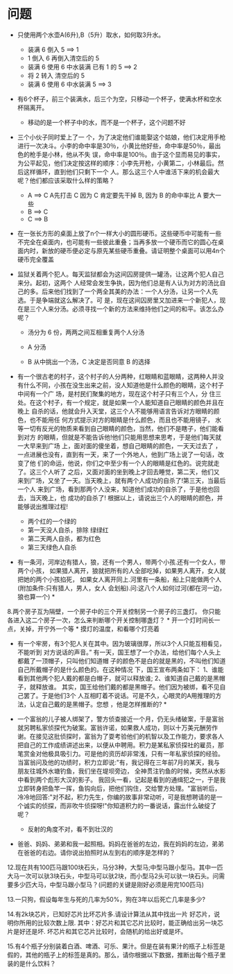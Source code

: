 # 问题


* 只使用两个水壶A(6升),B（5升）取水，如何取3升水。
    * 装满 6 倒入 5 ==> 1
    * 1 倒入 6 再倒入清空后的 5  
    * 装满 6 使用 6 中水装满 已有 1 的 5 ==> 2
    * 将 2 转入 清空后的 5
    * 装满 6 使用 6 中水装满 5 ==> 3

* 有6个杯子，前三个装满水，后三个为空，只移动一个杯子，使满水杯和空水杯隔离开。
    * 移动的是一个杯子中的水，而不是一个杯子，这个问题不好 

* 三个小伙子同时爱上了一 个，为了决定他们谁能娶这个姑娘，他们决定用手枪进行一次决斗。小李的命中率是30％，小黄比他好些，命中率是50％，最出色的枪手是小林，他从不失 误，命中率是100％。由于这个显而易见的事实，为公平起见，他们决定按这样的顺序：小李先开枪，小黄第二，小林最后。然后这样循环，直到他们只剩下一个 人。那么这三个人中谁活下来的机会最大呢？他们都应该采取什么样的策略？
    * A ==> C A先打击 C 因为 C 肯定要先干掉 B, 因为 B 的命中率比 A 要大一些
    * B ==> C
    * C ==> B

* 在一张长方形的桌面上放了n个一样大小的圆形硬币。这些硬币中可能有一些不完全在桌面内，也可能有一些彼此重叠；当再多放一个硬币而它的圆心在桌面内时，新放的硬币便必定与原先某些硬币重叠。请证明整个桌面可以用4n个硬币完全覆盖
    
* 监狱关着两个犯人。每天监狱都会为这间囚房提供一罐汤，让这两个犯人自己来分。起初，这两个 人经常会发生争执，因为他们总是有人认为对方的汤比自己的多。后来他们找到了一个两全其美的办法：一个人分汤，让另一个人先选。于是争端就这么解决了。可 是，现在这间囚房里又加进来一个新犯人，现在是三个人来分汤。必须寻找一个新的方法来维持他们之间的和平。该怎么办呢？
    * 汤分为 6 份，两两之间互相重复两个人分汤
    
    * A 分汤
    * B 从中挑出一个汤，C 决定是否同意 B 的选择

* 有一个很古老的村子，这个村子的人分两种，红眼睛和蓝眼睛，这两种人并没有什么不同，小孩在没生出来之前，没人知道他是什么颜色的眼睛，这个村子中间有一个广 场，是村民们聚集的地方，现在这个村子只有三个人，分 住三处。在这个村子，有一个规定，就是如果一个人能知道自己眼睛的颜色并且在晚上 自杀的话，他就会升入天堂，这三个人不能够用语言告诉对方眼睛的颜色，也不能用任 何方式提示对方的眼睛是什么颜色，而且也不能用镜子， 水等一切有反光的物质来看到自己眼睛的颜色，当然，他们不是瞎子，他们能看到对方 的眼睛，但就是不能告诉他!他们只能用思想来思考，于是他们每天就一大早来到广场 上，面对面的傻坐着，想自己眼睛的颜色，一天天过去了 ，一点进展也没有，直到有一天，来了一个外地人，他到广场上说了一句话，改变了他 们的命运，他说，你们之中至少有一个人的眼睛是红色的。说完就走了。这三个人听了 之后，又面对面的坐到晚上才回去睡觉，第二天，他们又 来到广场，又坐了一天。当天晚上，就有两个人成功的自杀了!第三天，当最后一个人 来到广场，看到那两个人没来，知道他们成功的自杀了，于是他也回去，当天晚上，也 成功的自杀了! 根据以上，请说出三个人的眼睛的颜色，并能够说出推理过程!
    * 两个红的一个绿的
    * 第一天没人自杀，排除 绿绿红
    * 第二天两人自杀，都为红色
    * 第三天绿色人自杀
    
* 有一条河，河岸边有猎人，狼，还有一个男人，带两个小孩.还有一个女人，带两个小孩， 如果猎人离开，狼就把所有的人全部吃掉，如果男人离开，女人就把她的两个小孩掐死， 如果女人离开同上.河里有一条船，船上只能做两个人(附加条件:只有猎人，男人，女人 会划船).问:这八个人如何过河(都在河一边，狼也算一个)
    * 
    
8.两个房子互为隔壁，一个房子中的三个开关控制另一个房子的三盏灯。 你只能各进入这二个房子一次，怎么来判断哪个开关控制哪盏灯？
    * 开一个灯时间长一点，关掉，开宁外一个等
    * 摸灯的温度，和看哪个灯亮着
    
* 有一个牢房，有3个犯人关在其中。因为玻璃很厚，所以3个人只能互相看见，不能听到 对方说话的声音。” 有一天，国王想了一个办法，给他们每个人头上都戴了一顶帽子，只叫他们知道帽 子的颜色不是白的就是黑的，不叫他们知道自己所戴帽子的是什么颜色的。在这种情况 下，国王宣布两条如下： 1、谁能看到其他两个犯人戴的都是白帽子，就可以释放谁; 2、谁知道自己戴的是黑帽子，就释放谁。 其实，国王给他们戴的都是黑帽子。他们因为被绑，看不见自己罢了。于是他们3个 人互相盯着不说话。可是不久，心眼灵的A用推理的方法，认定自己戴的是黑帽子。您想 ，他是怎样推断的?
    * 
* 一个富翁的儿子被人绑架了，警方侦查接近一个月，仍无头绪破案，于是富翁就另聘私家侦探代为破案。富翁许诺，如果救人成功，则以十万美元酬劳作谢。在接见这批侦探时，富翁为了耍考验他们的机智以及工作能力，要求各人把自己的工作成绩讲述出来，以便从中聘用。积力是某私家侦探社的雇员，那笔赏金对他极具吸引力。可是他的资历却非常浅，只有一年私家侦探的经验。当富翁问及他的功绩时，积力立即说:"有，我记得在三年前7月的某天，我与朋友往城外水塘钓鱼，我们坐在堤坝旁边， 全神贯注钓鱼的时候，突然从水影中看到两个彪形大汉的影子。 我回头一看，记起是看到的通缉犯之一，于是我立即转身把鱼竿一挥，鱼钩向后，把他们钩住，交给警方处理。"富翁听后，冷冷地回答:"对不起，积力先生，你编的故事非常动听，可是我想聘请的是一个诚实的侦探，而非吹牛侦探呀!"你知道积力的一番说话，露出什么破绽了呢？
    * 反射的角度不对，看不到壮汉的
    
* 爸爸、妈妈、弟弟和我一起照相。妈妈在爸爸的左边，我在妈妈的左边，弟弟在爸爸的右边。请你说出拍照时从左到右的顺序是怎样的？

12.现在共有100匹马跟100块石头，马分3种，大型马;中型马跟小型马。其中一匹大马一次可以驮3块石头，中型马可以驮2块，而小型马2头可以驮一块石头。问需要多少匹大马，中型马跟小型马？(问题的关键是刚好必须是用完100匹马)

13.一只狗，假设每年生与死的几率为50%，狗在3年以后死亡几率是多少?

14.有2k块芯片，已知好芯片比坏芯片多.请设计算法从其中找出一片 好芯片，说明你所用的比较次数上限. 其中：好芯片和其它芯片比较时，能正确给出另一块芯片是好还是坏. 坏芯片和其它芯片比较时，会随机的给出好或是坏。

15.有4个瓶子分别装着白酒、啤酒、可乐、果汁。但是在装有果汁的瓶子上标签是假的，其他的瓶子上的标签是真的。那么，请你根据以下数据，推断出每个瓶子里装的是什么饮料？

